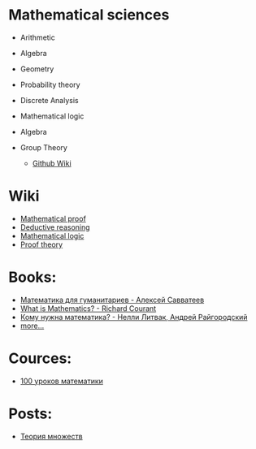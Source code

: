 # Mathematical sciences

- Arithmetic
- Algebra
- Geometry
  
- Probability theory
- Discrete Analysis
- Mathematical logic
- Algebra
- Group Theory
  - [Github Wiki](https://github.com/kogoia/functional-js-samples/wiki)
  
  
# Wiki
- [Mathematical proof](https://en.wikipedia.org/wiki/Mathematical_proof)
- [Deductive reasoning](https://en.wikipedia.org/wiki/Deductive_reasoning)
- [Mathematical logic](https://en.wikipedia.org/wiki/Mathematical_logic)
- [Proof theory](https://en.wikipedia.org/wiki/Proof_theory)
  
# Books:

- [Математика для гуманитариев - Алексей Савватеев](http://www.usdp.ru/donate/)
- [What is Mathematics? - Richard Courant](http://ilib.mccme.ru/pdf/kurant.pdf)
- [Кому нужна математика? - Нелли Литвак, Андрей Райгородский](https://www.mann-ivanov-ferber.ru/book/komu-nuzhna-matematika/)
- [more...](https://math.hse.ru/books)

# Cources:

- [100 уроков математики](https://www.youtube.com/playlist?list=PL8n_ZHoHDPESLDJN2NJivDYLNGtpJEBoy)

# Posts:

- [Теория множеств](http://ru.math.wikia.com/wiki/%D0%9A%D0%B0%D1%82%D0%B5%D0%B3%D0%BE%D1%80%D0%B8%D1%8F:%D0%A2%D0%B5%D0%BE%D1%80%D0%B8%D1%8F_%D0%BC%D0%BD%D0%BE%D0%B6%D0%B5%D1%81%D1%82%D0%B2)

